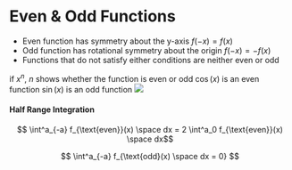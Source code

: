 # Even & Odd Functions
- Even function has symmetry about the y-axis $f(-x)=f(x)$
- Odd function has rotational symmetry about the origin $f(-x)=-f(x)$
- Functions that do not satisfy either conditions are neither even or odd

if $x^n$, $n$ shows whether the function is even or odd
$\cos(x)$ is an even function
$\sin(x)$ is an odd function
![](1654384301.png)

#### Half Range Integration
$$ \int^a_{-a} f_{\text{even}}(x) \space dx = 2 \int^a_0 f_{\text{even}}(x) \space dx$$

$$ \int^a_{-a} f_{\text{odd}(x) \space dx = 0} $$

